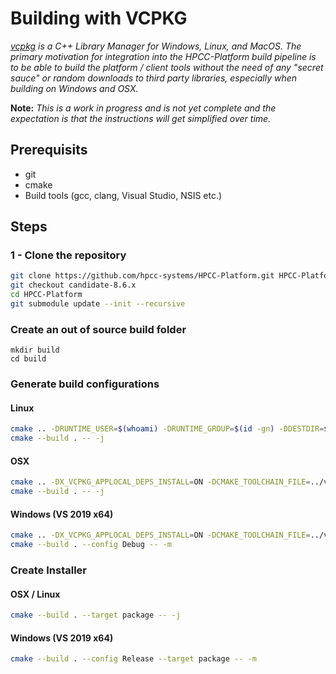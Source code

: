 # Building with VCPKG

_[vcpkg](https://github.com/microsoft/vcpkg) is a C++ Library Manager for Windows, Linux, and MacOS.  The primary motivation for integration into the HPCC-Platform build pipeline is to be able to build the platform / client tools without the need of any "secret sauce" or random downloads to third party libraries, especially when building on Windows and OSX._

**Note:** _This is a work in progress and is not yet complete and the expectation is that the instructions will get simplified over time._

## Prerequisits 

* git
* cmake
* Build tools (gcc, clang, Visual Studio, NSIS etc.)

## Steps

### 1 - Clone the repository

```sh
git clone https://github.com/hpcc-systems/HPCC-Platform.git HPCC-Platform
git checkout candidate-8.6.x
cd HPCC-Platform
git submodule update --init --recursive
```

### Create an out of source build folder
```
mkdir build
cd build
```

### Generate build configurations

#### Linux

```sh
cmake .. -DRUNTIME_USER=$(whoami) -DRUNTIME_GROUP=$(id -gn) -DDESTDIR=$(realpath ../..)/opt -DX_VCPKG_APPLOCAL_DEPS_INSTALL=ON -DCMAKE_TOOLCHAIN_FILE=../vcpkg/scripts/buildsystems/vcpkg.cmake -DCMAKE_BUILD_TYPE=Debug -DSKIP_ECLWATCH=ON -DUSE_OPTIONAL=OFF -DINCLUDE_PLUGINS=ON -DSUPPRESS_V8EMBED=ON
cmake --build . -- -j
```

#### OSX 

```sh
cmake .. -DX_VCPKG_APPLOCAL_DEPS_INSTALL=ON -DCMAKE_TOOLCHAIN_FILE=../vcpkg/scripts/buildsystems/vcpkg.cmake -DCMAKE_BUILD_TYPE=Debug -DSKIP_ECLWATCH=ON -DUSE_OPTIONAL=OFF -DINCLUDE_PLUGINS=OFF -DUSE_OPENLDAP=OFF -DUSE_AZURE=OFF -DUSE_AWS=OFF -DWSSQL_SERVICE=OFF -DUSE_CASSANDRA=OFF
cmake --build . -- -j
```

#### Windows (VS 2019 x64) 

```sh
cmake .. -DX_VCPKG_APPLOCAL_DEPS_INSTALL=ON -DCMAKE_TOOLCHAIN_FILE=../vcpkg/scripts/buildsystems/vcpkg.cmake -G "Visual Studio 16 2019" -T host=x64 -A x64 -DSKIP_ECLWATCH=ON -DUSE_OPTIONAL=OFF -DUSE_NATIVE_LIBRARIES=ON -DINCLUDE_PLUGINS=OFF -DUSE_OPENLDAP=OFF -DUSE_AZURE=OFF -DUSE_AWS=OFF -DWSSQL_SERVICE=OFF -DUSE_CASSANDRA=OFF
cmake --build . --config Debug -- -m
```

### Create Installer

#### OSX / Linux

```sh
cmake --build . --target package -- -j
```

#### Windows (VS 2019 x64) 

```sh
cmake --build . --config Release --target package -- -m
```
